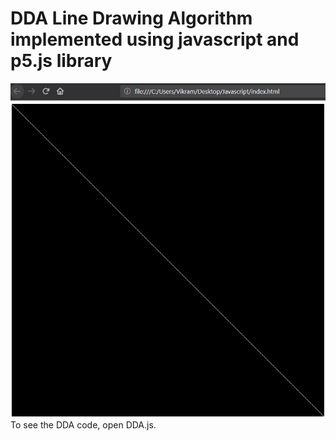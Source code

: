 # DDA Line Drawing Algorithm implemented using javascript and p5.js library
![Output](Sketches/DDA.PNG?raw=true "DDA")
To see the DDA code, open DDA.js.
